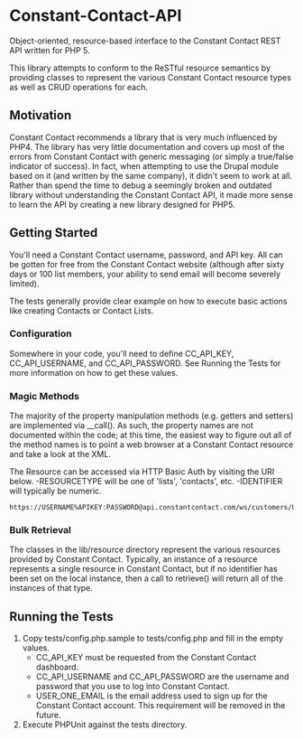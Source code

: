 Constant-Contact-API
====================

Object-oriented, resource-based interface to the Constant Contact REST API written for PHP 5.

This library attempts to conform to the ReSTful resource semantics by providing classes to represent the various Constant Contact resource types as well as CRUD operations for each.

Motivation
----------
Constant Contact recommends a library that is very much influenced by PHP4. The library has very little documentation and covers up most of the errors from Constant Contact with generic messaging (or simply a true/false indicator of success). In fact, when attempting to use the Drupal module based on it (and written by the same company), it didn't seem to work at all. Rather than spend the time to debug a seemingly broken and outdated library without understanding the Constant Contact API, it made more sense to learn the API by creating a new library designed for PHP5.

Getting Started
---------------

You'll need a Constant Contact username, password, and API key. All can be gotten for free from the Constant Contact website (although after sixty days or 100 list members, your ability to send email will become severely limited).

The tests generally provide clear example on how to execute basic actions like creating Contacts or Contact Lists.

### Configuration
Somewhere in your code, you'll need to define CC_API_KEY, CC_API_USERNAME, and CC_API_PASSWORD. See Running the Tests for more information on how to get these values.

### Magic Methods
The majority of the property manipulation methods (e.g. getters and setters) are implemented via __call(). As such, the property names are not documented within the code; at this time, the easiest way to figure out all of the method names is to point a web browser at a Constant Contact resource and take a look at the XML.

The Resource can be accessed via HTTP Basic Auth by visiting the URI below.
	-RESOURCETYPE will be one of 'lists', 'contacts', etc.
	-IDENTIFIER will typically be numeric.

```
https://USERNAME%APIKEY:PASSWORD@api.constantcontact.com/ws/customers/USERNAME/RESOURCETYPE/IDENTIFIER
```

### Bulk Retrieval
The classes in the lib/resource directory represent the various resources provided by Constant Contact. Typically, an instance of a resource represents a single resource in Constant Contact, but if no identifier has been set on the local instance, then a call to retrieve() will return all of the instances of that type.

Running the Tests
-----------------

1. Copy tests/config.php.sample to tests/config.php and fill in the empty values.
	- CC_API_KEY must be requested from the Constant Contact dashboard.
	- CC_API_USERNAME and CC_API_PASSWORD are the username and password that you use to log into Constant Contact.
	- USER_ONE_EMAIL is the email address used to sign up for the Constant Contact account.  This requirement will be removed in the future.
2. Execute PHPUnit against the tests directory.
